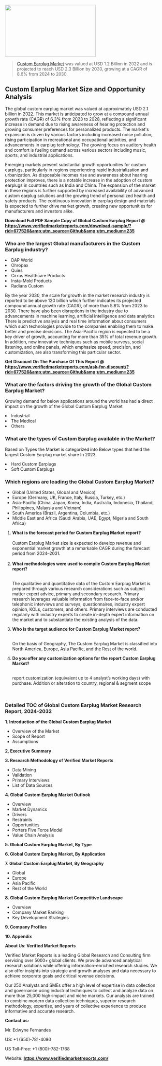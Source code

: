 <img src="https://ffe5etoiles.com/wp-content/uploads/2024/12/MST1-300x171.png" alt="" width="300" height="171" class="alignnone size-medium wp-image-20088" /><blockquote><p><p><a href="https://www.verifiedmarketreports.com/download-sample/?rid=677526&utm_source=Github&utm_medium=235" target="_blank">Custom Earplug Market</a> was valued at USD 1.2 Billion in 2022 and is projected to reach USD 2.3 Billion by 2030, growing at a CAGR of 8.6% from 2024 to 2030.</p></blockquote><p><h2>Custom Earplug Market Size and Opportunity Analysis</h2> <p>The global custom earplug market was valued at approximately USD 2.1 billion in 2022. This market is anticipated to grow at a compound annual growth rate (CAGR) of 6.3% from 2023 to 2028, reflecting a significant increase in demand due to rising awareness of hearing protection and growing consumer preferences for personalized products. The market's expansion is driven by various factors including increased noise pollution, rising participation in recreational and occupational activities, and advancements in earplug technology. The growing focus on auditory health and comfort is fueling demand across various sectors including music, sports, and industrial applications.</p> <p>Emerging markets present substantial growth opportunities for custom earplugs, particularly in regions experiencing rapid industrialization and urbanization. As disposable incomes rise and awareness about hearing protection improves, there is a notable increase in the adoption of custom earplugs in countries such as India and China. The expansion of the market in these regions is further supported by increased availability of advanced custom earplug solutions and the growing trend of personalized health and safety products. The continuous innovation in earplug design and materials is expected to further drive market growth, creating new opportunities for manufacturers and investors alike.</p> </p><p class=""><strong>Download Full PDF Sample Copy of Global Custom Earplug Report @ <a href="https://www.verifiedmarketreports.com/download-sample/?rid=677526&amp;utm_source=Github&amp;utm_medium=235" target="_blank">https://www.verifiedmarketreports.com/download-sample/?rid=677526&amp;utm_source=Github&amp;utm_medium=235</a></strong></p><h3 id="" class="">Who are the largest Global manufacturers in the Custom Earplug industry?</h3><p><li>DAP World</li><li> Ohropax</li><li> Quies</li><li> Cirrus Healthcare Products</li><li> Insta-Mold Products</li><li> Radians Custom</li></p><div class=""><div class="" dir="" data-message-author-role="" data-message-id="" data-message-model-slug=""><div class=""><div class=""><div class=""><div class="" dir="" data-message-author-role="" data-message-id="" data-message-model-slug=""><div class=""><div class=""><p>By the year 2030, the scale for growth in the market research industry is reported to be above 120 billion which further indicates its projected compound annual growth rate (CAGR), of more than 5.8% from 2023 to 2030. There have also been disruptions in the industry due to advancements in machine learning, artificial intelligence and data analytics There is predictive analysis and real time information about consumers which such technologies provide to the companies enabling them to make better and precise decisions. The Asia-Pacific region is expected to be a key driver of growth, accounting for more than 35% of total revenue growth. In addition, new innovative techniques such as mobile surveys, social listening, and online panels, which emphasize speed, precision, and customization, are also transforming this particular sector.</p><p><strong>Get Discount On The Purchase Of This Report @&nbsp; <a href="https://www.verifiedmarketreports.com/ask-for-discount/?rid=677526&amp;utm_source=Github&amp;utm_medium=235" target="_blank">https://www.verifiedmarketreports.com/ask-for-discount/?rid=677526&amp;utm_source=Github&amp;utm_medium=235</a></strong></p></div></div></div></div></div></div></div></div><h3 id="" class="">What are the factors driving the growth of the Global Custom Earplug Market?</h3><p id="" class="">Growing demand for below applications around the world has had a direct impact on the growth of the Global Custom Earplug Market</p><p id="" class=""><li>Industrial</li><li> The Medical</li><li> Others</li></p><h3 id="" class="">What are the types of Custom Earplug available in the Market?</h3><p id="" class="">Based on Types the Market is categorized into Below types that held the largest Custom Earplug market share In 2023.</p><p id="" class=""><li>Hard Custom Earplugs</li><li> Soft Custom Earplugs</li></p><h3 id="" class="">Which regions are leading the Global Custom Earplug Market?</h3><ul><li>Global (United States, Global and Mexico)</li><li>Europe (Germany, UK, France, Italy, Russia, Turkey, etc.)</li><li>Asia-Pacific (China, Japan, Korea, India, Australia, Indonesia, Thailand, Philippines, Malaysia and Vietnam)</li><li>South America (Brazil, Argentina, Columbia, etc.)</li><li>Middle East and Africa (Saudi Arabia, UAE, Egypt, Nigeria and South Africa)</li></ul><p><ol><li><strong>What is the forecast period for Custom Earplug Market report?<br /></strong><br /><span data-sheets-root="1" data-sheets-value="{&quot;1&quot;:2,&quot;2&quot;:&quot;XXXX size is expected to develop revenue and exponential market growth at a remarkable CAGR during the forecast period from 2024&ndash;2030.&quot;}" data-sheets-userformat="{&quot;2&quot;:12674,&quot;4&quot;:{&quot;1&quot;:2,&quot;2&quot;:16776960},&quot;10&quot;:2,&quot;11&quot;:0,&quot;15&quot;:&quot;Arial&quot;,&quot;16&quot;:12}">Custom Earplug Market size is expected to develop revenue and exponential market growth at a remarkable CAGR during the forecast period from 2024&ndash;2031.</span><br /><br /></li><li><strong>What methodologies were used to compile Custom Earplug Market report?<br /><br /></strong><p>The qualitative and quantitative data of the&nbsp;Custom Earplug Market is prepared through various research considerations such as subject matter expert advice, primary and secondary research. Primary research leverages valuable information from face-to-face and/or telephonic interviews and surveys, questionnaires, industry expert opinion, KOLs, customers, and others. Primary interviews are conducted regularly with industry experts to create in-depth expert information on the market and to substantiate the existing analysis of the data.&nbsp;</p></li><li><strong>Who is the target audience for Custom Earplug Market report?<br /><br /></strong><p>On the basis of Geography, The&nbsp;Custom Earplug Market is classified into North America, Europe, Asia Pacific, and the Rest of the world.</p></li><li><strong>Do you offer any customization options for the report Custom Earplug Market?<br /><br /></strong><p>report customization (equivalent up to 4 analyst&rsquo;s working days) with purchase. Addition or alteration to country, regional &amp; segment scope</p><p>&nbsp;</p></li></ol></p><h3 id="" class="">Detailed TOC of Global Custom Earplug Market Research Report, 2024-2032</h3><p id="" class=""><strong>1. Introduction of the Global Custom Earplug Market</strong></p><ul><li>Overview of the Market</li><li>Scope of Report</li><li>Assumptions</li></ul><p id="" class=""><strong>2. Executive Summary</strong></p><p id="" class=""><strong>3. Research Methodology of&nbsp;Verified Market Reports</strong></p><ul><li>Data Mining</li><li>Validation</li><li>Primary Interviews</li><li>List of Data Sources</li></ul><p id="" class=""><strong>4. Global Custom Earplug Market Outlook</strong></p><ul><li>Overview</li><li>Market Dynamics</li><li>Drivers</li><li>Restraints</li><li>Opportunities</li><li>Porters Five Force Model</li><li>Value Chain Analysis</li></ul><p id="" class=""><strong>5. Global Custom Earplug Market, By&nbsp;Type</strong></p><p id="" class=""><strong>6. Global Custom Earplug Market, By Application</strong></p><p id="" class=""><strong>7. Global Custom Earplug Market, By Geography</strong></p><ul><li>Global</li><li>Europe</li><li>Asia Pacific</li><li>Rest of the World</li></ul><p id="" class=""><strong>8. Global Custom Earplug Market Competitive Landscape</strong></p><ul><li>Overview</li><li>Company Market Ranking</li><li>Key Development Strategies</li></ul><p id="" class=""><strong>9. Company Profiles</strong></p><p id="" class=""><strong>10. Appendix</strong></p><p id="" class=""><strong>About Us: Verified Market Reports</strong></p><p id="" class="">Verified Market Reports is a leading Global Research and Consulting firm servicing over 5000+ global clients. We provide advanced analytical research solutions while offering information-enriched research studies. We also offer insights into strategic and growth analyses and data necessary to achieve corporate goals and critical revenue decisions.</p><p id="" class="">Our 250 Analysts and SMEs offer a high level of expertise in data collection and governance using industrial techniques to collect and analyze data on more than 25,000 high-impact and niche markets. Our analysts are trained to combine modern data collection techniques, superior research methodology, expertise, and years of collective experience to produce informative and accurate research.</p><p id="" class=""><strong>Contact us:</strong></p><p id="" class="">Mr. Edwyne Fernandes</p><p id="" class="">US: +1 (650)-781-4080</p><p id="" class="">US Toll-Free: +1 (800)-782-1768</p><p id="" class="">Website: <a target="" data-test-app-aware-link=""><strong>https://www.verifiedmarketreports.com/</strong></a></p>
